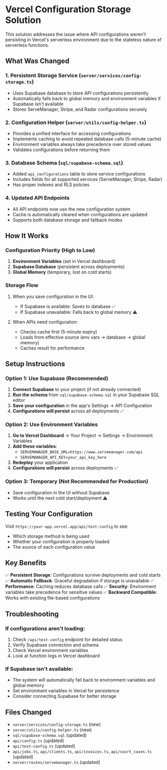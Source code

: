 # Vercel Configuration Storage Solution

This solution addresses the issue where API configurations weren't persisting in Vercel's serverless environment due to the stateless nature of serverless functions.

## What Was Changed

### 1. **Persistent Storage Service** (`server/services/config-storage.ts`)

- Uses Supabase database to store API configurations persistently
- Automatically falls back to global memory and environment variables if Supabase isn't available
- Stores ServeManager, Stripe, and Radar configurations securely

### 2. **Configuration Helper** (`server/utils/config-helper.ts`)

- Provides a unified interface for accessing configurations
- Implements caching to avoid repeated database calls (5-minute cache)
- Environment variables always take precedence over stored values
- Validates configurations before returning them

### 3. **Database Schema** (`sql/supabase-schema.sql`)

- Added `api_configurations` table to store service configurations
- Includes fields for all supported services (ServeManager, Stripe, Radar)
- Has proper indexes and RLS policies

### 4. **Updated API Endpoints**

- All API endpoints now use the new configuration system
- Cache is automatically cleared when configurations are updated
- Supports both database storage and fallback modes

## How It Works

### Configuration Priority (High to Low)

1. **Environment Variables** (set in Vercel dashboard)
2. **Supabase Database** (persistent across deployments)
3. **Global Memory** (temporary, lost on cold starts)

### Storage Flow

1. When you save configuration in the UI:

   - If Supabase is available: Saves to database ✅
   - If Supabase unavailable: Falls back to global memory ⚠️

2. When APIs need configuration:
   - Checks cache first (5-minute expiry)
   - Loads from effective source (env vars → database → global memory)
   - Caches result for performance

## Setup Instructions

### Option 1: Use Supabase (Recommended)

1. **Connect Supabase** to your project (if not already connected)
2. **Run the schema** from `sql/supabase-schema.sql` in your Supabase SQL editor
3. **Save your configuration** in the app's Settings → API Configuration
4. **Configurations will persist** across all deployments ✅

### Option 2: Use Environment Variables

1. **Go to Vercel Dashboard** → Your Project → Settings → Environment Variables
2. **Add these variables**:
   - `SERVEMANAGER_BASE_URL=https://www.servemanager.com/api`
   - `SERVEMANAGER_API_KEY=your_api_key_here`
3. **Redeploy** your application
4. **Configurations will persist** across deployments ✅

### Option 3: Temporary (Not Recommended for Production)

- Save configuration in the UI without Supabase
- Works until the next cold start/deployment ⚠️

## Testing Your Configuration

Visit `https://your-app.vercel.app/api/test-config` to see:

- Which storage method is being used
- Whether your configuration is properly loaded
- The source of each configuration value

## Key Benefits

✅ **Persistent Storage**: Configurations survive deployments and cold starts
✅ **Automatic Fallback**: Graceful degradation if storage is unavailable
✅ **Performance**: Caching reduces database calls
✅ **Security**: Environment variables take precedence for sensitive values
✅ **Backward Compatible**: Works with existing file-based configurations

## Troubleshooting

### If configurations aren't loading:

1. Check `/api/test-config` endpoint for detailed status
2. Verify Supabase connection and schema
3. Check Vercel environment variables
4. Look at function logs in Vercel dashboard

### If Supabase isn't available:

- The system will automatically fall back to environment variables and global memory
- Set environment variables in Vercel for persistence
- Consider connecting Supabase for better storage

## Files Changed

- `server/services/config-storage.ts` (new)
- `server/utils/config-helper.ts` (new)
- `sql/supabase-schema.sql` (updated)
- `api/config.ts` (updated)
- `api/test-config.ts` (updated)
- `api/jobs.ts`, `api/clients.ts`, `api/invoices.ts`, `api/court_cases.ts` (updated)
- `server/routes/servemanager.ts` (updated)
